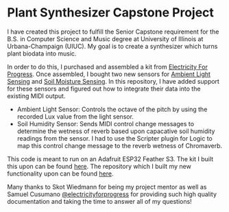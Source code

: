 # Plant Synthesizer Capstone Project
I have created this project to fulfill the Senior Capstone requirement for the B.S. in Computer Science and Music degree at University of Illinois at Urbana-Champaign (UIUC). My goal is to create a synthesizer which turns plant biodata into music. 

In order to do this, I purchased and assembled a kit from [Electricity For Progress](https://electricityforprogress.com/biodata-sonification/).
Once assembled, I bought two new sensors for [Ambient Light Sensing](https://www.adafruit.com/product/4162) and [Soil Moisture Sensing](https://www.adafruit.com/product/4026). In this repository, I have added support for these sensors and figured out how to integrate their data into the existing MIDI output.
- Ambient Light Sensor: Controls the octave of the pitch by using the recorded Lux value from the light sensor.
- Soil Humidity Sensor: Sends MIDI control change messages to determine the wetness of reverb based upon capacative soil humidity readings from the sensor. I had to use the Scripter plugin for Logic to map this control change message to the reverb wetness of Chromaverb.

This code is meant to run on an Adafruit ESP32 Feather S3. The kit I built this upon can be found [here](https://electricityforprogress.square.site/product/biodata-sonification-diy-kit/17?cs=true&cst=custom). The repository which I built my new functionality upon can be found [here](https://github.com/electricityforprogress/BiodataFeather).

Many thanks to Skot Wiedmann for being my project mentor as well as Samuel Cusumano [@electricityforprogress](https://github.com/electricityforprogress) for providing such high quality documentation and taking the time to answer all of my questions!
